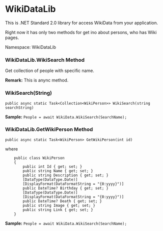 # WikiDataLib

This is .NET Standard 2.0 library for access WikiData from your application.

Right now it has only two methods for get ino about persons, who has Wiki pages.

Namespace: WikiDataLib

### WikiDataLib.WikiSearch Method

Get collection of people with specific name.

<b>Remark:</b> This is anync method.

### WikiSearch(String)

`public async static Task<Collection<WikiPerson>> WikiSearch(string searchString)`

<b>Sample:</b> 
`People = await WikiData.WikiSearch(SearchName);`

### WikiDataLib.GetWikiPerson Method

`public async static Task<WikiPerson> GetWikiPerson(int id)`

where

```
    public class WikiPerson
    {
        public int Id { get; set; }
        public string Name { get; set; }
        public string Description { get; set; }
        [DataType(DataType.Date)]
        [DisplayFormat(DataFormatString = "{0:yyyy}")]
        public DateTime? Birthday { get; set; }
        [DataType(DataType.Date)]
        [DisplayFormat(DataFormatString = "{0:yyyy}")]
        public DateTime? Death { get; set; }
        public string Image { get; set; }
        public string Link { get; set; }       
    }
```

<b>Sample:</b> 
`People = await WikiData.WikiSearch(SearchName);`
